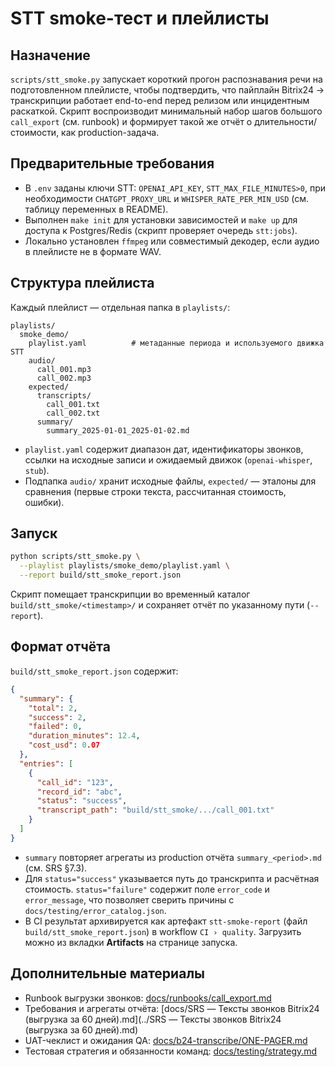 # STT smoke-тест и плейлисты

## Назначение
`scripts/stt_smoke.py` запускает короткий прогон распознавания речи на подготовленном плейлисте, чтобы подтвердить, что пайплайн Bitrix24 → транскрипции работает end-to-end перед релизом или инцидентным раскаткой. Скрипт воспроизводит минимальный набор шагов большого `call_export` (см. runbook) и формирует такой же отчёт о длительности/стоимости, как production-задача.

## Предварительные требования
- В `.env` заданы ключи STT: `OPENAI_API_KEY`, `STT_MAX_FILE_MINUTES>0`, при необходимости `CHATGPT_PROXY_URL` и `WHISPER_RATE_PER_MIN_USD` (см. таблицу переменных в README).
- Выполнен `make init` для установки зависимостей и `make up` для доступа к Postgres/Redis (скрипт проверяет очередь `stt:jobs`).
- Локально установлен `ffmpeg` или совместимый декодер, если аудио в плейлисте не в формате WAV.

## Структура плейлиста
Каждый плейлист — отдельная папка в `playlists/`:

```
playlists/
  smoke_demo/
    playlist.yaml          # метаданные периода и используемого движка STT
    audio/
      call_001.mp3
      call_002.mp3
    expected/
      transcripts/
        call_001.txt
        call_002.txt
      summary/
        summary_2025-01-01_2025-01-02.md
```

- `playlist.yaml` содержит диапазон дат, идентификаторы звонков, ссылки на исходные записи и ожидаемый движок (`openai-whisper`, `stub`).
- Подпапка `audio/` хранит исходные файлы, `expected/` — эталоны для сравнения (первые строки текста, рассчитанная стоимость, ошибки).

## Запуск
```bash
python scripts/stt_smoke.py \
  --playlist playlists/smoke_demo/playlist.yaml \
  --report build/stt_smoke_report.json
```

Скрипт помещает транскрипции во временный каталог `build/stt_smoke/<timestamp>/` и сохраняет отчёт по указанному пути (`--report`).

## Формат отчёта
`build/stt_smoke_report.json` содержит:

```json
{
  "summary": {
    "total": 2,
    "success": 2,
    "failed": 0,
    "duration_minutes": 12.4,
    "cost_usd": 0.07
  },
  "entries": [
    {
      "call_id": "123",
      "record_id": "abc",
      "status": "success",
      "transcript_path": "build/stt_smoke/.../call_001.txt"
    }
  ]
}
```

- `summary` повторяет агрегаты из production отчёта `summary_<period>.md` (см. SRS §7.3).
- Для `status="success"` указывается путь до транскрипта и расчётная стоимость. `status="failure"` содержит поле `error_code` и `error_message`, что позволяет сверить причины с `docs/testing/error_catalog.json`.
- В CI результат архивируется как артефакт `stt-smoke-report` (файл `build/stt_smoke_report.json`) в workflow `CI › quality`. Загрузить можно из вкладки **Artifacts** на странице запуска.

## Дополнительные материалы
- Runbook выгрузки звонков: [docs/runbooks/call_export.md](../runbooks/call_export.md)
- Требования и агрегаты отчёта: [docs/SRS — Тексты звонков Bitrix24 (выгрузка за 60 дней).md](../SRS — Тексты звонков Bitrix24 (выгрузка за 60 дней).md)
- UAT-чеклист и ожидания QA: [docs/b24-transcribe/ONE-PAGER.md](../b24-transcribe/ONE-PAGER.md#uat-чеклист)
- Тестовая стратегия и обязанности команд: [docs/testing/strategy.md](strategy.md)
